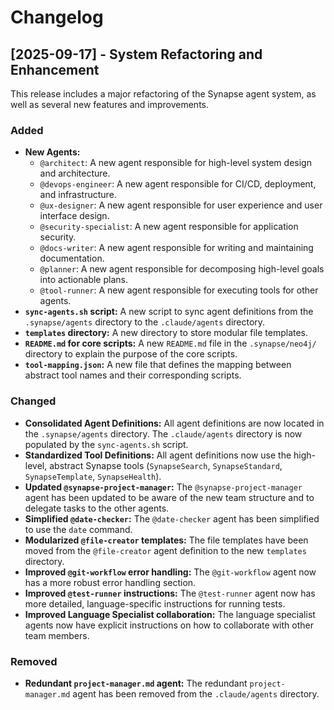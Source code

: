 # Changelog

## [2025-09-17] - System Refactoring and Enhancement

This release includes a major refactoring of the Synapse agent system, as well as several new features and improvements.

### Added

*   **New Agents:**
    *   `@architect`: A new agent responsible for high-level system design and architecture.
    *   `@devops-engineer`: A new agent responsible for CI/CD, deployment, and infrastructure.
    *   `@ux-designer`: A new agent responsible for user experience and user interface design.
    *   `@security-specialist`: A new agent responsible for application security.
    *   `@docs-writer`: A new agent responsible for writing and maintaining documentation.
    *   `@planner`: A new agent responsible for decomposing high-level goals into actionable plans.
    *   `@tool-runner`: A new agent responsible for executing tools for other agents.
*   **`sync-agents.sh` script:** A new script to sync agent definitions from the `.synapse/agents` directory to the `.claude/agents` directory.
*   **`templates` directory:** A new directory to store modular file templates.
*   **`README.md` for core scripts:** A new `README.md` file in the `.synapse/neo4j/` directory to explain the purpose of the core scripts.
*   **`tool-mapping.json`:** A new file that defines the mapping between abstract tool names and their corresponding scripts.

### Changed

*   **Consolidated Agent Definitions:** All agent definitions are now located in the `.synapse/agents` directory. The `.claude/agents` directory is now populated by the `sync-agents.sh` script.
*   **Standardized Tool Definitions:** All agent definitions now use the high-level, abstract Synapse tools (`SynapseSearch`, `SynapseStandard`, `SynapseTemplate`, `SynapseHealth`).
*   **Updated `@synapse-project-manager`:** The `@synapse-project-manager` agent has been updated to be aware of the new team structure and to delegate tasks to the other agents.
*   **Simplified `@date-checker`:** The `@date-checker` agent has been simplified to use the `date` command.
*   **Modularized `@file-creator` templates:** The file templates have been moved from the `@file-creator` agent definition to the new `templates` directory.
*   **Improved `@git-workflow` error handling:** The `@git-workflow` agent now has a more robust error handling section.
*   **Improved `@test-runner` instructions:** The `@test-runner` agent now has more detailed, language-specific instructions for running tests.
*   **Improved Language Specialist collaboration:** The language specialist agents now have explicit instructions on how to collaborate with other team members.

### Removed

*   **Redundant `project-manager.md` agent:** The redundant `project-manager.md` agent has been removed from the `.claude/agents` directory.
